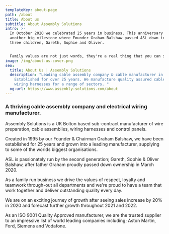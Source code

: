 ```yaml
---
templateKey: about-page
path: /about
title: About us
subtitle: About Assembly Solutions
intro: >-
  In October 2020 we celebrated 25 years in business. This anniversary followed
  another big milestone where Founder Graham Balshaw passed ASL down to his
  three children, Gareth, Sophie and Oliver.


  Family values are not just words, they're a real thing that you can see when walking around the factory. We work together as a team, sharing the same vision, values and goals.
image: /img/about-us-cover.png
seo:
  title: About Us | Assembly Solutions
  description: "Leading cable assembly company & cable manufacturer in the UK.
    Established for over 25 years. We manufacture quality assured cables and
    wiring harnesses for a range of sectors. "
  og-url: https://www.assembly-solutions.com/about
---
```

### A thriving cable assembly company and electrical wiring manufacturer.  

Assembly Solutions is a UK Bolton based sub-contract manufacturer of wire preparation, cable assemblies, wiring harnesses and control panels.

Created in 1995 by our Founder & Chairman Graham Balshaw, we have been established for 25 years and grown into a leading manufacturer, supplying to some of the worlds biggest organisations. 

ASL is passionately run by the second generation; Gareth, Sophie & Oliver Balshaw, after father Graham proudly passed down ownership in March 2020. 

As a family run business we drive the values of respect, loyalty and teamwork through-out all departments and we're proud to have a team that work together and deliver outstanding quality every day.

We are on an exciting journey of growth after seeing sales increase by 20% in 2020 and forecast further growth throughout 2021 and 2022.

As an ISO 9001 Quality Approved manufacturer, we are the trusted supplier to an impressive list of world leading companies including; Aston Martin, Ford, Siemens and Vodafone.